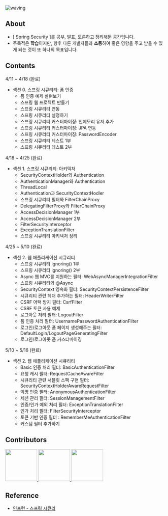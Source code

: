 ![waving](https://capsule-render.vercel.app/api?type=waving&height=150&text=security-study&fontAlign=72&fontAlignY=40&fontSize=60&color=gradient&fontColor=FFFFFF)

## About
- [ Spring Security ]를 공부, 발표, 토론하고 정리해둔 공간입니다.  
- 주목적은 **학습**이지만, 향후 다른 개발자들과 **소통**하여 좋은 영향을 주고 받을 수 있게 되는 것이 또 하나의 목표입니다.

<!--
## Guide

> [스터디 규칙 :bulb:]()   

> [github 작업 가이드 :guide_dog:]()
-->

## Contents
4/11 ~ 4/18 (완료)
- 섹션 0. 스프링 시큐리티: 폼 인증
  - 폼 인증 예제 살펴보기
  - 스프링 웹 프로젝트 만들기
  - 스프링 시큐리티 연동
  - 스프링 시큐리티 설정하기
  - 스프링 시큐리티 커스터마이징: 인메모리 유저 추가
  - 스프링 시큐리티 커스터마이징: JPA 연동
  - 스프링 시큐리티 커스터마이징: PasswordEncoder
  - 스프링 시큐리티 테스트 1부
  - 스프링 시큐리티 테스트 2부

4/18 ~ 4/25 (완료)
- 섹션 1. 스프링 시큐리티: 아키텍처
  - SecurityContextHolder와 Authentication
  - AuthenticationManager와 Authentication
  - ThreadLocal
  - Authentication과 SecurityContextHodler
  - 스프링 시큐리티 필터와 FilterChainProxy
  - DelegatingFilterProxy와 FilterChainProxy
  - AccessDecisionManager 1부
  - AccessDecisionManager 2부
  - FilterSecurityInterceptor
  - ExceptionTranslationFilter
  - 스프링 시큐리티 아키텍처 정리

4/25 ~ 5/10 (완료)
- 섹션 2. 웹 애플리케이션 시큐리티
  - 스프링 시큐리티 ignoring() 1부
  - 스프링 시큐리티 ignoring() 2부
  - Async 웹 MVC를 지원하는 필터: WebAsyncManagerIntegrationFilter
  - 스프링 시큐리티와 @Async
  - SecurityContext 영속화 필터: SecurityContextPersistenceFilter
  - 시큐리티 관련 헤더 추가하는 필터: HeaderWriterFilter
  - CSRF 어택 방지 필터: CsrfFilter
  - CSRF 토큰 사용 예제
  - 로그아웃 처리 필터: LogoutFilter
  - 폼 인증 처리 필터: UsernamePasswordAuthenticationFilter
  - 로그인/로그아웃 폼 페이지 생성해주는 필터: DefaultLogin/LogoutPageGeneratingFilter
  - 로그인/로그아웃 폼 커스터마이징

5/10 ~ 5/16 (완료)
- 섹션 2. 웹 애플리케이션 시큐리티
  - Basic 인증 처리 필터: BasicAuthenticationFilter
  - 요청 캐시 필터: RequestCacheAwareFilter
  - 시큐리티 관련 서블릿 스팩 구현 필터: SecurityContextHolderAwareRequestFilter
  - 익명 인증 필터: AnonymousAuthenticationFilter
  - 세션 관리 필터: SessionManagementFilter
  - 인증/인가 예외 처리 필터: ExceptionTranslationFilter
  - 인가 처리 필터: FilterSecurityInterceptor
  - 토큰 기반 인증 필터 : RememberMeAuthenticationFilter
  - 커스텀 필터 추가하기

## Contributors
<p>
<a href="https://github.com/chanhl22">
  <img src="https://avatars.githubusercontent.com/u/77683221?v=4" width="100">
</a>
<a href="https://github.com/jeongwoogeun">
  <img src="https://avatars.githubusercontent.com/u/50163299?v=4" width="100">
</a>
<a href="https://github.com/yoonwooseong">
  <img src="https://avatars.githubusercontent.com/u/57824259?v=4" width="100">
</a>
</p>

## Reference
- [인프런 - 스프링 시큐리](https://www.inflearn.com/course/%EB%B0%B1%EA%B8%B0%EC%84%A0-%EC%8A%A4%ED%94%84%EB%A7%81-%EC%8B%9C%ED%81%90%EB%A6%AC%ED%8B%B0#)
